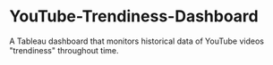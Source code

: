 # YouTube-Trendiness-Dashboard
A Tableau dashboard that monitors historical data of YouTube videos "trendiness" throughout time.
